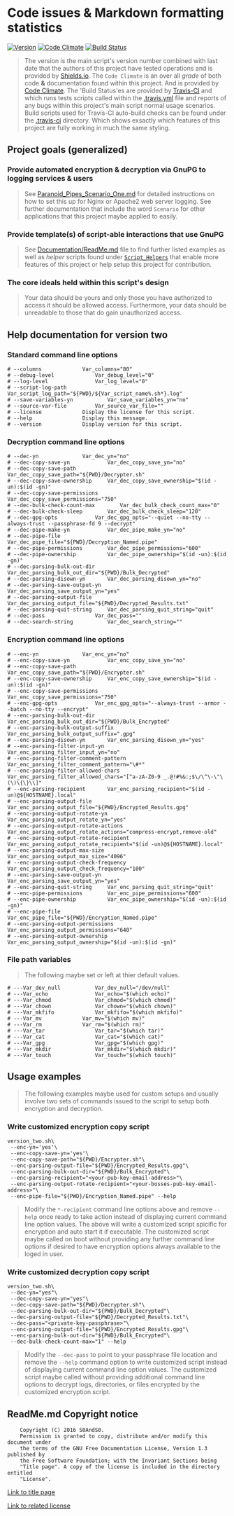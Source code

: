 # Code issues & Markdown formatting statistics

[![Version](https://img.shields.io/badge/Version-1--1477518852-blue.svg)](Paranoid_Pipes.sh)
 [![Code Climate](https://codeclimate.com/github/S0AndS0/Perinoid_Pipes/badges/gpa.svg)](https://codeclimate.com/github/S0AndS0/Perinoid_Pipes)
 [![Build Status](https://travis-ci.org/S0AndS0/Perinoid_Pipes.svg?branch=master)](https://travis-ci.org/S0AndS0/Perinoid_Pipes)

> The version is the main script's version number combined with last date that the
> authors of this project have tested operations and is provided by [Shields.io](https://shields.io).
> The `Code Climate` is an over all *grade* of both code **&** documentation
> found within this project. And is provided by [Code Climate](https://codeclimate.com/).
> The 'Build Status'es are provided by [Travis-CI](https://travis-ci.org/) and
> which runs tests scripts called within the [.travis.yml](.travis.yml) file
> and reports of any bugs within this project's main script normal usage
> scenarios. Build scripts used for Travis-CI auto-build checks can be found
> under the [.travis-ci](.travis-ci) directory. Which shows exsactly which
> features of this project are fully working in much the same styling.

## Project goals (generalized)

### Provide automated encryption & decryption via GnuPG to logging services & users

> See [Paranoid_Pipes_Scenario_One.md](Documentation/Paranoid_Pipes_Scenario_One.md)
> for detailed instructions on how to set this up for Nginx or Apache2 web
> server logging. See further documentation that include the word `Scenario` for
> other applications that this project maybe applied to easily.

### Provide template(s) of script-able interactions that use GnuPG

> See [Documentation/ReadMe.md](Documentation/ReadMe.md) file to find further
> listed examples as well as *helper* scripts found
> under [`Script_Helpers`](Script_Helpers) that enable more features of this
> project or help setup this project for contribution.

### The core ideals held within this script's design

> Your data should be yours and only those you have authorized to access it
> should be allowed access. Furthermore, your data should be unreadable to
> those that do gain unauthorized access.

## Help documentation for version two

### Standard command line options

```
# --columns				Var_columns="80"
# --debug-level				Var_debug_level="0"
# --log-level				Var_log_level="0"
# --script-log-path			Var_script_log_path="${PWD}/${Var_script_name%.sh*}.log"
# --save-variables-yn			Var_save_variables_yn="no"
# --source-var-file			Var_source_var_file=""
# --license				Display the license for this script.
# --help				Display this message.
# --version				Display version for this script.
```

### Decryption command line options

```
# --dec-yn				Var_dec_yn="no"
# --dec-copy-save-yn			Var_dec_copy_save_yn="no"
# --dec-copy-save-path			Var_dec_copy_save_path="${PWD}/Decrypter.sh"
# --dec-copy-save-ownership		Var_dec_copy_save_ownership="$(id -un):$(id -gn)"
# --dec-copy-save-permissions		Var_dec_copy_save_permissions="750"
# --dec-bulk-check-count-max		Var_dec_bulk_check_count_max="0"
# --dec-bulk-check-sleep		Var_dec_bulk_check_sleep="120"
# --dec-gpg-opts			Var_dec_gpg_opts="--quiet --no-tty --always-trust --passphrase-fd 9 --decrypt"
# --dec-pipe-make-yn			Var_dec_pipe_make_yn="no"
# --dec-pipe-file			Var_dec_pipe_file="${PWD}/Decryption_Named.pipe"
# --dec-pipe-permissions		Var_dec_pipe_permissions="600"
# --dec-pipe-ownership			Var_dec_pipe_ownership="$(id -un):$(id -gn)"
# --dec-parsing-bulk-out-dir		Var_dec_parsing_bulk_out_dir="${PWD}/Bulk_Decrypted"
# --dec-parsing-disown-yn		Var_dec_parsing_disown_yn="no"
# --dec-parsing-save-output-yn		Var_dec_parsing_save_output_yn="yes"
# --dec-parsing-output-file		Var_dec_parsing_output_file="${PWD}/Decrypted_Results.txt"
# --dec-parsing-quit-string		Var_dec_parsing_quit_string="quit"
# --dec-pass				Var_dec_pass=""
# --dec-search-string			Var_dec_search_string=""
```

### Encryption command line options

```
# --enc-yn				Var_enc_yn="no"
# --enc-copy-save-yn			Var_enc_copy_save_yn="no"
# --enc-copy-save-path			Var_enc_copy_save_path="${PWD}/Encrypter.sh"
# --enc-copy-save-ownership		Var_enc_copy_save_ownership="$(id -un):$(id -gn)"
# --enc-copy-save-permissions		Var_enc_copy_save_permissions="750"
# --enc-gpg-opts			Var_enc_gpg_opts="--always-trust --armor --batch --no-tty --encrypt"
# --enc-parsing-bulk-out-dir		Var_enc_parsing_bulk_out_dir="${PWD}/Bulk_Encrypted"
# --enc-parsing-bulk-output-suffix	Var_enc_parsing_bulk_output_suffix=".gpg"
# --enc-parsing-disown-yn		Var_enc_parsing_disown_yn="yes"
# --enc-parsing-filter-input-yn		Var_enc_parsing_filter_input_yn="no"
# --enc-parsing-filter-comment-pattern	Var_enc_parsing_filter_comment_pattern="\#*"
# --enc-parsing-filter-allowed-chars	Var_enc_parsing_filter_allowed_chars="[^a-zA-Z0-9 _.@!#%&:;$\/\^\-\"\(\)\{\}\\]"
# --enc-parsing-recipient		Var_enc_parsing_recipient="$(id -un)@${HOSTNAME}.local"
# --enc-parsing-output-file		Var_enc_parsing_output_file="${PWD}/Encrypted_Results.gpg"
# --enc-parsing-output-rotate-yn	Var_enc_parsing_output_rotate_yn="yes"
# --enc-parsing-output-rotate-actions	Var_enc_parsing_output_rotate_actions="compress-encrypt,remove-old"
# --enc-parsing-output-rotate-recipient	Var_enc_parsing_output_rotate_recipient="$(id -un)@${HOSTNAME}.local"
# --enc-parsing-output-max-size		Var_enc_parsing_output_max_size="4096"
# --enc-parsing-output-check-frequency	Var_enc_parsing_output_check_frequency="100"
# --enc-parsing-save-output-yn		Var_enc_parsing_save_output_yn="yes"
# --enc-parsing-quit-string		Var_enc_parsing_quit_string="quit"
# --enc-pipe-permissions		Var_enc_pipe_permissions="600"
# --enc-pipe-ownership			Var_enc_pipe_ownership="$(id -un):$(id -gn)"
# --enc-pipe-file			Var_enc_pipe_file="${PWD}/Encryption_Named.pipe"
# --enc-parsing-output-permissions	Var_enc_parsing_output_permissions="640"
# --enc-parsing-output-ownership	Var_enc_parsing_output_ownership="$(id -un):$(id -gn)"
```

### File path variables

> The following maybe set or left at thier default values.

```
# ---Var_dev_null			Var_dev_null="/dev/null"
# ---Var_echo				Var_echo="$(which echo)"
# ---Var_chmod				Var_chmod="$(which chmod)"
# ---Var_chown				Var_chown="$(which chown)"
# ---Var_mkfifo				Var_mkfifo="$(which mkfifo)"
# ---Var_mv				Var_mv="$(which mv)"
# ---Var_rm				Var_rm="$(which rm)"
# ---Var_tar				Var_tar="$(which tar)"
# ---Var_cat				Var_cat="$(which cat)"
# ---Var_gpg				Var_gpg="$(which gpg)"
# ---Var_mkdir				Var_mkdir="$(which mkdir)"
# ---Var_touch				Var_touch="$(which touch)"
```

## Usage examples

> The following examples maybe used for custom setups and usually involve two
> sets of commands issued to the script to setup both encryption and decryption.

### Write customized encryption copy script

```
version_two.sh\
 --enc-yn='yes'\
 --enc-copy-save-yn='yes'\
 --enc-copy-save-path="${PWD}/Encrypter.sh"\
 --enc-parsing-output-file="${PWD}/Encrypted_Results.gpg"\
 --enc-parsing-bulk-out-dir="${PWD}/Bulk_Encrypted"\
 --enc-parsing-recipient="<your-pub-key-email-address>"\
 --enc-parsing-output-rotate-recipient="<your-bosses-pub-key-email-address>"\
 --enc-pipe-file="${PWD}/Encryption_Named.pipe" --help
```

> Modify the `*-recipient` command line options above and remove `--help` once
> ready to take action instead of displaying current command line option values.
> The above will write a customized script spicific for encryption and auto
> start it if executable. The customized script maybe called on boot without
> providing any further command line options if desired to have encryption
> options always available to the loged in user.

### Write customized decryption copy script

```
version_two.sh\
 --dec-yn="yes"\
 --dec-copy-save-yn="yes"\
 --dec-copy-save-path="${PWD}/Decrypter.sh"\
 --dec-parsing-bulk-out-dir="${PWD}/Bulk_Decrypted"\
 --dec-parsing-output-file="${PWD}/Decrypted_Results.txt"\
 --dec-pass="<private-key-passphrase>"\
 --enc-parsing-output-file="${PWD}/Encrypted_Results.gpg"\
 --enc-parsing-bulk-out-dir="${PWD}/Bulk_Encrypted"\
 --dec-bulk-check-count-max="1" --help
```

> Modify the `--dec-pass` to point to your passphrase file location and remove
> the `--help` command option to write customized script instead of displaying
> current command line option values. The customized script maybe called without
> providing additional command line options to decrypt logs, directories, or
> files encrypted by the customized encryption script.

## ReadMe.md Copyright notice

```
    Copyright (C) 2016 S0AndS0.
    Permission is granted to copy, distribute and/or modify this document under
    the terms of the GNU Free Documentation License, Version 1.3 published by
    the Free Software Foundation; with the Invariant Sections being
    "Title page". A copy of the license is included in the directory entitled
    "License".
```

[Link to title page](Documentation/Contributing_Financially.md)

[Link to related license](Licenses/GNU_FDLv1.3_Documentation.md)
